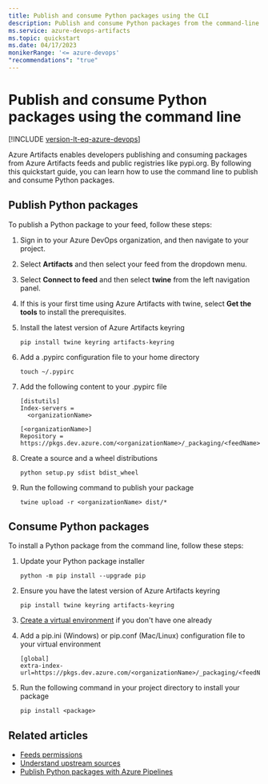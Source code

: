 ```yaml
---
title: Publish and consume Python packages using the CLI
description: Publish and consume Python packages from the command-line interface
ms.service: azure-devops-artifacts
ms.topic: quickstart
ms.date: 04/17/2023
monikerRange: '<= azure-devops'
"recommendations": "true"
---
```


# Publish and consume Python packages using the command line

[!INCLUDE [version-lt-eq-azure-devops](../../includes/version-lt-eq-azure-devops.md)]

Azure Artifacts enables developers publishing and consuming packages from Azure Artifacts feeds and public registries like pypi.org. By following this quickstart guide, you can learn how to use the command line to publish and consume Python packages.

## Publish Python packages

To publish a Python package to your feed, follow these steps:

1. Sign in to your Azure DevOps organization, and then navigate to your project.

1. Select **Artifacts** and then select your feed from the dropdown menu.

1. Select **Connect to feed** and then select **twine** from the left navigation panel.

1. If this is your first time using Azure Artifacts with twine, select **Get the tools** to install the prerequisites.
 
1. Install the latest version of Azure Artifacts keyring

    ```Command
    pip install twine keyring artifacts-keyring
    ```

1. Add a .pypirc configuration file to your home directory

    ```Command
    touch ~/.pypirc
    ```

1. Add the following content to your .pypirc file

    ```Command
    [distutils]
    Index-servers =
      <organizationName>
    
    [<organizationName>]
    Repository = https://pkgs.dev.azure.com/<organizationName>/_packaging/<feedName>/pypi/upload
    ```

1. Create a source and a wheel distributions

   ```Command
   python setup.py sdist bdist_wheel
   ```
   
1. Run the following command to publish your package

   ```
   twine upload -r <organizationName> dist/*
   ```

## Consume Python packages

To install a Python package from the command line, follow these steps:

1. Update your Python package installer

    ```Command
    python -m pip install --upgrade pip
    ```

1. Ensure you have the latest version of Azure Artifacts keyring

    ```Command
    pip install twine keyring artifacts-keyring
    ```

1. [Create a virtual environment](https://docs.python.org/3/library/venv.html) if you don't have one already

1. Add a pip.ini (Windows) or pip.conf (Mac/Linux) configuration file to your virtual environment

    ```Command
    [global]
    extra-index-url=https://pkgs.dev.azure.com/<organizationName>/_packaging/<feedName>/pypi/simple/
    ```

1. Run the following command in your project directory to install your package

   ```
   pip install <package>
   ```

## Related articles

- [Feeds permissions](../feeds/feed-permissions.md)
- [Understand upstream sources](../concepts/upstream-sources.md)
- [Publish Python packages with Azure Pipelines](../../pipelines/artifacts/pypi.md)